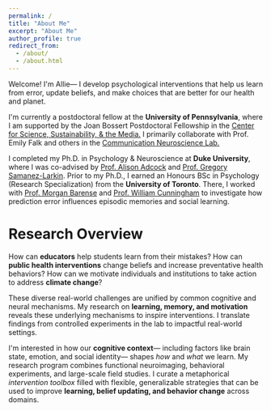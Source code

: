 ```yaml
---
permalink: /
title: "About Me"
excerpt: "About Me"
author_profile: true
redirect_from: 
  - /about/
  - /about.html
---
```

Welcome! I'm Allie— I develop psychological interventions that help us learn from error, update beliefs, and make choices that are better for our health and planet.

I'm currently a postdoctoral fellow at the **University of Pennsylvania**, where I am supported by the Joan Bossert Postdoctoral Fellowship in the <a href="https://web.sas.upenn.edu/pcssm/">Center for Science, Sustainability, & the Media.</a> I primarily collaborate with Prof. Emily Falk and others in the <a href="https://www.asc.upenn.edu/research/centers/communication-neuroscience-lab">Communication Neuroscience Lab.</a>

I completed my Ph.D. in Psychology & Neuroscience at **Duke University**, where I was co-advised by <a href="https://www.adcocklab.org/">Prof. Alison Adcock</a> and <a href="https://www.mcablab.science/">Prof. Gregory Samanez-Larkin</a>. Prior to my Ph.D., I earned an Honours BSc in Psychology (Research Specialization) from the **University of Toronto**. There, I worked with <a href="https://barense.psych.utoronto.ca/">Prof. Morgan Barense</a> and <a href="https://socialcognitivescience.ca/">Prof. William Cunningham</a> to investigate how prediction error influences episodic memories and social learning. 



Research Overview
======
How can **educators** help students learn from their mistakes? How can **public health interventions** change beliefs and increase preventative health behaviors? How can we motivate individuals and institutions to take action to address **climate change**?

These diverse real-world challenges are unified by common cognitive and neural mechanisms. My research on **learning, memory, and motivation** reveals these underlying mechanisms to inspire interventions. I translate findings from controlled experiments in the lab to impactful real-world settings. 

I'm interested in how our **cognitive context**— including factors like brain state, emotion, and social identity— shapes *how* and *what* we learn. My research program combines functional neuroimaging, behavioral experiments, and large-scale field studies. I curate a metaphorical *intervention toolbox* filled with flexible, generalizable strategies that can be used to improve **learning, belief updating, and behavior change** across domains. 
